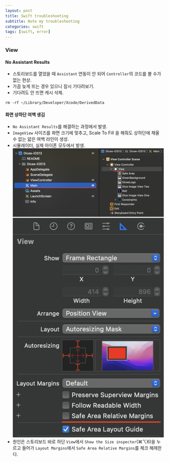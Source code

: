 ```yaml
---
layout: post
title: Swift troubleshooting
subtitle: Note my troubleshooting
categories: swift
tags: [swift, error]
---
```


### View

#### No Assistant Results
- 스토리보드를 열었을 때 `Assistant` 연동이 안 되어 `Controller`의 코드를 볼 수가 없는 현상.
- 가끔 늦게 뜨는 경우 있으니 잠시 기다려보기.
- 기다려도 안 뜨면 캐시 삭제.
```shell
rm -rf ~/Library/Developer/Xcode/DerivedData
```

#### 화면 상하단 여백 생김
- `No Assistant Results`를 해결하는 과정에서 발생.
- `ImageView` 사이즈를 화면 크기에 맞추고, Scale To Fill 을 해줘도 상하단에 채울 수 없는 얇은 여백 라인이 생성.
- 시뮬레이터, 실제 아이폰 모두에서 발생.
![go to storyboard](/assets/images/posts/2022-06-05-swift-troubleshooting/view-margine1.png)
![check out safe area](/assets/images/posts/2022-06-05-swift-troubleshooting/view-margine2.png)
- 원인은 스토리보드 바로 하단 `View`에서 `Show the Size inspector`(⌘⌥6)을 누르고 들어가 `Layout Margins`에서 `Safe Area Relative Margins`를 체크 해제한다.